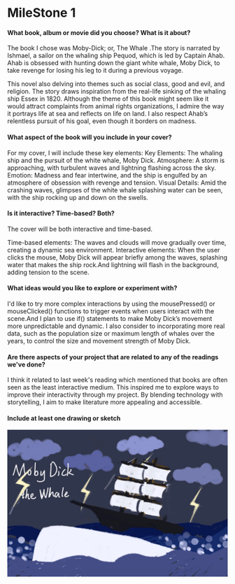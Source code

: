
# MileStone 1
#### What book, album or movie did you choose? What is it about?

The book I chose was Moby-Dick; or, The Whale .The story is narrated by Ishmael, a sailor on the whaling ship Pequod, which is led by Captain Ahab. Ahab is obsessed with hunting down the giant white whale, Moby Dick, to take revenge for losing his leg to it during a previous voyage.

This novel also delving into themes such as social class, good and evil, and religion. The story draws inspiration from the real-life sinking of the whaling ship Essex in 1820. Although the theme of this book might seem like it would attract complaints from animal rights organizations, I admire the way it portrays life at sea and reflects on life on land. I also respect Ahab’s relentless pursuit of his goal, even though it borders on madness.

#### What aspect of the book will you include in your cover?

For my cover, I will include these key elements:
Key Elements: The whaling ship and the pursuit of the white whale, Moby Dick.
Atmosphere: A storm is approaching, with turbulent waves and lightning flashing across the sky.
Emotion: Madness and fear intertwine, and the ship is engulfed by an atmosphere of obsession with revenge and tension.
Visual Details: Amid the crashing waves, glimpses of the white whale splashing water can be seen, with the ship rocking up and down on the swells.

#### Is it interactive? Time-based? Both?

The cover will be both interactive and time-based.

Time-based elements: The waves and clouds will move gradually over time, creating a dynamic sea environment.
Interactive elements: When the user clicks the mouse, Moby Dick will appear briefly among the waves, splashing water that makes the ship rock.And lightning will flash in the background, adding tension to the scene.

#### What ideas would you like to explore or experiment with?

I'd like to try more complex interactions by using the mousePressed() or mouseClicked() functions to trigger events when users interact with the scene.And I plan to use if() statements to make Moby Dick’s movement more unpredictable and dynamic. I also consider to incorporating more real data, such as the population size or maximum length of whales over the years, to control the size and movement strength of Moby Dick.



#### Are there aspects of your project that are related to any of the readings we've done?

I think it related to last week's reading which mentioned that books are often seen as the least interactive medium. This inspired me to explore ways to improve their interactivity through my project. By blending technology with storytelling, I aim to make literature more appealing and accessible.

#### Include at least one drawing or sketch

![alt text](ea67b7da2bb2a2e234248d22f86d5f7.jpg)


